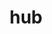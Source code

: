 ---
title: "hub"
layout: cache
categories: [package, develop]
meta: {"versions": ["2.14.2"], "compilers": ["apple-clang@=15.0.0", "gcc@=10.2.1", "gcc@=10.5.0", "gcc@=13.3.0", "gcc@=7.5.0"], "oss": ["centos7", "rhel8", "ubuntu18.04", "ventura"], "platforms": ["darwin", "linux"], "targets": ["aarch64", "x86_64_v3"], "stacks": ["developer-tools", "developer-tools-aarch64-linux-gnu", "developer-tools-darwin", "developer-tools-manylinux2014", "developer-tools-x86_64_v3-linux-gnu", "root"], "num_specs": 16, "num_specs_by_stack": {"developer-tools-darwin": 1, "root": 16, "developer-tools-manylinux2014": 1, "developer-tools-x86_64_v3-linux-gnu": 5, "developer-tools-aarch64-linux-gnu": 5, "developer-tools": 4}}
spec_details: [{"hash": "f3ngr3xuy6wpfc2xiyy73h2z3cz3gc2g", "compiler": "apple-clang@=15.0.0", "versions": ["2.14.2"], "os": "ventura", "platform": "darwin", "target": "aarch64", "variants": ["build_system=generic"], "stacks": ["developer-tools-darwin", "root"], "size": "-", "tarball": "https://binaries.spack.io/develop/build_cache/darwin-ventura-aarch64/apple-clang-15.0.0/hub-2.14.2/darwin-ventura-aarch64-apple-clang-15.0.0-hub-2.14.2-f3ngr3xuy6wpfc2xiyy73h2z3cz3gc2g.spack"}, {"hash": "cqbgf4xnasdir5ezzl6bi2vt2afuluoh", "compiler": "gcc@=10.2.1", "versions": ["2.14.2"], "os": "centos7", "platform": "linux", "target": "x86_64_v3", "variants": ["build_system=generic"], "stacks": ["root", "developer-tools-manylinux2014"], "size": "-", "tarball": "https://binaries.spack.io/develop/build_cache/linux-centos7-x86_64_v3/gcc-10.2.1/hub-2.14.2/linux-centos7-x86_64_v3-gcc-10.2.1-hub-2.14.2-cqbgf4xnasdir5ezzl6bi2vt2afuluoh.spack"}, {"hash": "6s7bjqoxg6ytisgy3dhjvqmkrskoiihi", "compiler": "gcc@=10.5.0", "versions": ["2.14.2"], "os": "centos7", "platform": "linux", "target": "x86_64_v3", "variants": ["build_system=generic"], "stacks": ["root", "developer-tools-x86_64_v3-linux-gnu"], "size": "-", "tarball": "https://binaries.spack.io/develop/build_cache/linux-centos7-x86_64_v3/gcc-10.5.0/hub-2.14.2/linux-centos7-x86_64_v3-gcc-10.5.0-hub-2.14.2-6s7bjqoxg6ytisgy3dhjvqmkrskoiihi.spack"}, {"hash": "6wtdirvx3m673qnhw3a5mkorqcge5enl", "compiler": "gcc@=10.5.0", "versions": ["2.14.2"], "os": "centos7", "platform": "linux", "target": "x86_64_v3", "variants": ["build_system=generic"], "stacks": ["root", "developer-tools-x86_64_v3-linux-gnu"], "size": "-", "tarball": "https://binaries.spack.io/develop/build_cache/linux-centos7-x86_64_v3/gcc-10.5.0/hub-2.14.2/linux-centos7-x86_64_v3-gcc-10.5.0-hub-2.14.2-6wtdirvx3m673qnhw3a5mkorqcge5enl.spack"}, {"hash": "ih2qcuyuh3z4jcxuoml35d5umwjsnwby", "compiler": "gcc@=10.5.0", "versions": ["2.14.2"], "os": "centos7", "platform": "linux", "target": "x86_64_v3", "variants": ["build_system=generic"], "stacks": ["root", "developer-tools-x86_64_v3-linux-gnu"], "size": "-", "tarball": "https://binaries.spack.io/develop/build_cache/linux-centos7-x86_64_v3/gcc-10.5.0/hub-2.14.2/linux-centos7-x86_64_v3-gcc-10.5.0-hub-2.14.2-ih2qcuyuh3z4jcxuoml35d5umwjsnwby.spack"}, {"hash": "ut76ivbco4cchstayv6q3s65wxmnhivt", "compiler": "gcc@=10.5.0", "versions": ["2.14.2"], "os": "centos7", "platform": "linux", "target": "x86_64_v3", "variants": ["build_system=generic"], "stacks": ["root", "developer-tools-x86_64_v3-linux-gnu"], "size": "-", "tarball": "https://binaries.spack.io/develop/build_cache/linux-centos7-x86_64_v3/gcc-10.5.0/hub-2.14.2/linux-centos7-x86_64_v3-gcc-10.5.0-hub-2.14.2-ut76ivbco4cchstayv6q3s65wxmnhivt.spack"}, {"hash": "v462a3tj4466xpmz5e4osjmdttjp4icc", "compiler": "gcc@=10.5.0", "versions": ["2.14.2"], "os": "centos7", "platform": "linux", "target": "x86_64_v3", "variants": ["build_system=generic"], "stacks": ["root", "developer-tools-x86_64_v3-linux-gnu"], "size": "-", "tarball": "https://binaries.spack.io/develop/build_cache/linux-centos7-x86_64_v3/gcc-10.5.0/hub-2.14.2/linux-centos7-x86_64_v3-gcc-10.5.0-hub-2.14.2-v462a3tj4466xpmz5e4osjmdttjp4icc.spack"}, {"hash": "3bocswwl2q53r4scffptkm3tbtu6dlra", "compiler": "gcc@=13.3.0", "versions": ["2.14.2"], "os": "rhel8", "platform": "linux", "target": "aarch64", "variants": ["build_system=generic"], "stacks": ["developer-tools-aarch64-linux-gnu", "root"], "size": "-", "tarball": "https://binaries.spack.io/develop/build_cache/linux-rhel8-aarch64/gcc-13.3.0/hub-2.14.2/linux-rhel8-aarch64-gcc-13.3.0-hub-2.14.2-3bocswwl2q53r4scffptkm3tbtu6dlra.spack"}, {"hash": "6nvrkrn3vzbvcwlghmcvnzf5teqstehz", "compiler": "gcc@=13.3.0", "versions": ["2.14.2"], "os": "rhel8", "platform": "linux", "target": "aarch64", "variants": ["build_system=generic"], "stacks": ["developer-tools-aarch64-linux-gnu", "root"], "size": "-", "tarball": "https://binaries.spack.io/develop/build_cache/linux-rhel8-aarch64/gcc-13.3.0/hub-2.14.2/linux-rhel8-aarch64-gcc-13.3.0-hub-2.14.2-6nvrkrn3vzbvcwlghmcvnzf5teqstehz.spack"}, {"hash": "fcyt6lpzcv7u4laqahegjabg4nrhu5yz", "compiler": "gcc@=13.3.0", "versions": ["2.14.2"], "os": "rhel8", "platform": "linux", "target": "aarch64", "variants": ["build_system=generic"], "stacks": ["developer-tools-aarch64-linux-gnu", "root"], "size": "-", "tarball": "https://binaries.spack.io/develop/build_cache/linux-rhel8-aarch64/gcc-13.3.0/hub-2.14.2/linux-rhel8-aarch64-gcc-13.3.0-hub-2.14.2-fcyt6lpzcv7u4laqahegjabg4nrhu5yz.spack"}, {"hash": "paqglc2kk5sj6hnnf2thkowphi7i72tx", "compiler": "gcc@=13.3.0", "versions": ["2.14.2"], "os": "rhel8", "platform": "linux", "target": "aarch64", "variants": ["build_system=generic"], "stacks": ["developer-tools-aarch64-linux-gnu", "root"], "size": "-", "tarball": "https://binaries.spack.io/develop/build_cache/linux-rhel8-aarch64/gcc-13.3.0/hub-2.14.2/linux-rhel8-aarch64-gcc-13.3.0-hub-2.14.2-paqglc2kk5sj6hnnf2thkowphi7i72tx.spack"}, {"hash": "pdvzeu6alwckkxeunjtcf6tcxeqtiadd", "compiler": "gcc@=13.3.0", "versions": ["2.14.2"], "os": "rhel8", "platform": "linux", "target": "aarch64", "variants": ["build_system=generic"], "stacks": ["developer-tools-aarch64-linux-gnu", "root"], "size": "-", "tarball": "https://binaries.spack.io/develop/build_cache/linux-rhel8-aarch64/gcc-13.3.0/hub-2.14.2/linux-rhel8-aarch64-gcc-13.3.0-hub-2.14.2-pdvzeu6alwckkxeunjtcf6tcxeqtiadd.spack"}, {"hash": "77bnx7vbtbsash55nlaqsrije42r2fsb", "compiler": "gcc@=7.5.0", "versions": ["2.14.2"], "os": "ubuntu18.04", "platform": "linux", "target": "x86_64_v3", "variants": ["build_system=generic"], "stacks": ["root", "developer-tools"], "size": "-", "tarball": "https://binaries.spack.io/develop/build_cache/linux-ubuntu18.04-x86_64_v3/gcc-7.5.0/hub-2.14.2/linux-ubuntu18.04-x86_64_v3-gcc-7.5.0-hub-2.14.2-77bnx7vbtbsash55nlaqsrije42r2fsb.spack"}, {"hash": "bkmjfjf2ehq4i3hqcaxznbqax7hbx6s7", "compiler": "gcc@=7.5.0", "versions": ["2.14.2"], "os": "ubuntu18.04", "platform": "linux", "target": "x86_64_v3", "variants": ["build_system=generic"], "stacks": ["root", "developer-tools"], "size": "-", "tarball": "https://binaries.spack.io/develop/build_cache/linux-ubuntu18.04-x86_64_v3/gcc-7.5.0/hub-2.14.2/linux-ubuntu18.04-x86_64_v3-gcc-7.5.0-hub-2.14.2-bkmjfjf2ehq4i3hqcaxznbqax7hbx6s7.spack"}, {"hash": "ptvsfs2tb4pd3kfbzm3cpbhvnpb6jvi5", "compiler": "gcc@=7.5.0", "versions": ["2.14.2"], "os": "ubuntu18.04", "platform": "linux", "target": "x86_64_v3", "variants": ["build_system=generic"], "stacks": ["root", "developer-tools"], "size": "-", "tarball": "https://binaries.spack.io/develop/build_cache/linux-ubuntu18.04-x86_64_v3/gcc-7.5.0/hub-2.14.2/linux-ubuntu18.04-x86_64_v3-gcc-7.5.0-hub-2.14.2-ptvsfs2tb4pd3kfbzm3cpbhvnpb6jvi5.spack"}, {"hash": "skdqkhg4t2tvotdrnfqbhu6amcrercwq", "compiler": "gcc@=7.5.0", "versions": ["2.14.2"], "os": "ubuntu18.04", "platform": "linux", "target": "x86_64_v3", "variants": ["build_system=generic"], "stacks": ["root", "developer-tools"], "size": "-", "tarball": "https://binaries.spack.io/develop/build_cache/linux-ubuntu18.04-x86_64_v3/gcc-7.5.0/hub-2.14.2/linux-ubuntu18.04-x86_64_v3-gcc-7.5.0-hub-2.14.2-skdqkhg4t2tvotdrnfqbhu6amcrercwq.spack"}]
---